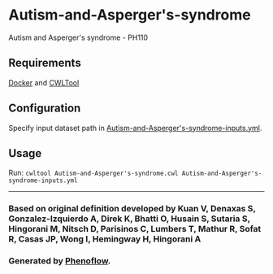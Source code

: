 # Autism-and-Asperger's-syndrome

Autism and Asperger's syndrome - PH110

## Requirements

[Docker](https://docs.docker.com/install/) and [CWLTool](https://github.com/common-workflow-language/cwltool#install)

## Configuration

Specify input dataset path in [Autism-and-Asperger's-syndrome-inputs.yml](Autism-and-Asperger's-syndrome-inputs.yml).

## Usage

Run: `cwltool Autism-and-Asperger's-syndrome.cwl Autism-and-Asperger's-syndrome-inputs.yml`

***

### Based on original definition developed by Kuan V, Denaxas S, Gonzalez-Izquierdo A, Direk K, Bhatti O, Husain S, Sutaria S, Hingorani M, Nitsch D, Parisinos C, Lumbers T, Mathur R, Sofat R, Casas JP, Wong I, Hemingway H, Hingorani A
### Generated by [Phenoflow](https://kclhi.org/phenoflow).
